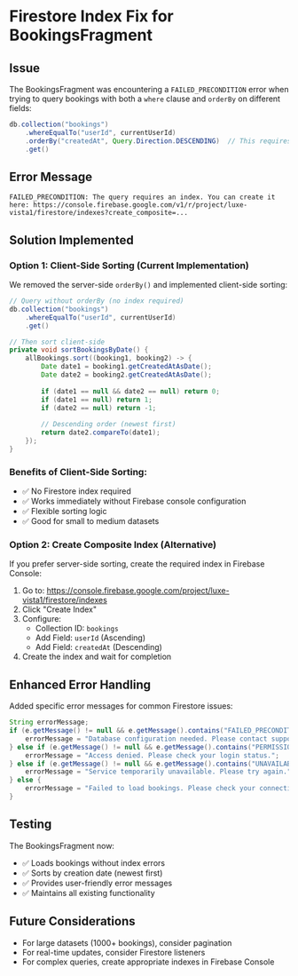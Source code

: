 # Firestore Index Fix for BookingsFragment

## Issue
The BookingsFragment was encountering a `FAILED_PRECONDITION` error when trying to query bookings with both a `where` clause and `orderBy` on different fields:

```java
db.collection("bookings")
    .whereEqualTo("userId", currentUserId)
    .orderBy("createdAt", Query.Direction.DESCENDING)  // This requires a composite index
    .get()
```

## Error Message
```
FAILED_PRECONDITION: The query requires an index. You can create it here: https://console.firebase.google.com/v1/r/project/luxe-vista1/firestore/indexes?create_composite=...
```

## Solution Implemented

### Option 1: Client-Side Sorting (Current Implementation)
We removed the server-side `orderBy()` and implemented client-side sorting:

```java
// Query without orderBy (no index required)
db.collection("bookings")
    .whereEqualTo("userId", currentUserId)
    .get()

// Then sort client-side
private void sortBookingsByDate() {
    allBookings.sort((booking1, booking2) -> {
        Date date1 = booking1.getCreatedAtAsDate();
        Date date2 = booking2.getCreatedAtAsDate();
        
        if (date1 == null && date2 == null) return 0;
        if (date1 == null) return 1;
        if (date2 == null) return -1;
        
        // Descending order (newest first)
        return date2.compareTo(date1);
    });
}
```

### Benefits of Client-Side Sorting:
- ✅ No Firestore index required
- ✅ Works immediately without Firebase console configuration
- ✅ Flexible sorting logic
- ✅ Good for small to medium datasets

### Option 2: Create Composite Index (Alternative)
If you prefer server-side sorting, create the required index in Firebase Console:

1. Go to: https://console.firebase.google.com/project/luxe-vista1/firestore/indexes
2. Click "Create Index"
3. Configure:
   - Collection ID: `bookings`
   - Add Field: `userId` (Ascending)
   - Add Field: `createdAt` (Descending)
4. Create the index and wait for completion

## Enhanced Error Handling

Added specific error messages for common Firestore issues:

```java
String errorMessage;
if (e.getMessage() != null && e.getMessage().contains("FAILED_PRECONDITION")) {
    errorMessage = "Database configuration needed. Please contact support or try again later.";
} else if (e.getMessage() != null && e.getMessage().contains("PERMISSION_DENIED")) {
    errorMessage = "Access denied. Please check your login status.";
} else if (e.getMessage() != null && e.getMessage().contains("UNAVAILABLE")) {
    errorMessage = "Service temporarily unavailable. Please try again.";
} else {
    errorMessage = "Failed to load bookings. Please check your connection.";
}
```

## Testing

The BookingsFragment now:
- ✅ Loads bookings without index errors
- ✅ Sorts by creation date (newest first)
- ✅ Provides user-friendly error messages
- ✅ Maintains all existing functionality

## Future Considerations

- For large datasets (1000+ bookings), consider pagination
- For real-time updates, consider Firestore listeners
- For complex queries, create appropriate indexes in Firebase Console
